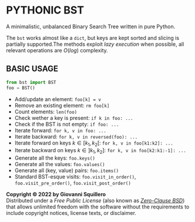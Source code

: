 # PYTHONIC BST

A minimalistic, unbalanced Binary Search Tree written in pure Python.

The `bst` works almost like a `dict`, but keys are kept sorted and slicing is partially supported.The methods exploit *lazy execution* when possible, all relevant operations are $O(log)$ complexity.

## BASIC USAGE

```python
from bst import BST
foo = BST()
```

* Add/update an element: `foo[k] = v`
* Remove an existing element: `rm foo[k]`
* Count elements: `len(foo)`
* Check wether a key is present: `if k in foo: ...`
* Check if the BST is not empty: `if foo: ...`
* Iterate forward: `for k, v in foo: ...`
* Iterate backward: `for k, v in reversed(foo): ...`
* Iterate forward on keys $k \in [k_1, k_2[$: `for k, v in foo[k1:k2]: ...`
* Iterate backward on keys $k \in ]k_1, k_2]$: `for k, v in foo[k2:k1:-1]: ...`
* Generate all the keys: `foo.keys()`
* Generate all the values: `foo.values()`
* Generate all (key, value) pairs: `foo.items()`
* Standard BST-esque visits: `foo.visit_in_order()`, `foo.visit_pre_order()`, `foo.visit_post_order()`

**Copyright © 2022 by Giovanni Squillero**  
Distributed under a *Free Public License* (also known as [*Zero-Clause BSD*](https://tldrlegal.com/license/bsd-0-clause-license)) that allows unlimited freedom with the software without the requirements to include copyright notices, license texts, or disclaimer.
